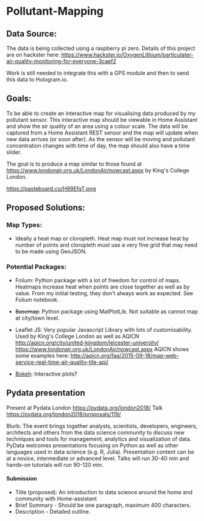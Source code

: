 # Pollutant-Mapping

## Data Source:

The data is being collected using a raspberry pi zero. Details of this project are on hackster here:
https://www.hackster.io/OxygenLithium/particulater-air-quality-monitoring-for-everyone-3caef2

Work is still needed to integrate this with a GPS module and then to send this data to Hologram.io.

## Goals:

To be able to create an interactive map for visualising data produced by my pollutant sensor.
This interactive map should be viewable in Home Assistant and show the air quality of an area using a colour scale.
The data will be captured from a Home Assistant REST sensor and the map will update when new data arrives (or soon after).
As the sensor will be moving and pollutant concentration changes with time of day, the map should also have a time slider.

The goal is to produce a map similar to those found at https://www.londonair.org.uk/LondonAir/nowcast.aspx by King's College London.

https://pasteboard.co/H99EfgT.png

## Proposed Solutions:

### Map Types:
  - Ideally a heat map or cloropleth. Heat map must not increase heat by number of points and cloropleth must use a very fine grid that may need to be made using GeoJSON.

### Potential Packages:

  - Folium: Python package with a lot of freedom for control of maps. Heatmaps increase heat when points are close together as well as by value. From my initial testing, they don't always work as expected. See Folium notebook.

  - ~~Basemap~~: Python package using MatPlotLib. Not suitable as cannot map at city/town level.

  - Leaflet JS: Very popular Javascript Library with lots of customisability. Used by King's College London as well as AQICN
               http://aqicn.org/city/united-kingdom/leicester-university/
               https://www.londonair.org.uk/LondonAir/nowcast.aspx
               AQICN shows some examples here: http://aqicn.org/faq/2015-09-18/map-web-service-real-time-air-quality-tile-api/

  - [Bokeh](https://bokeh.pydata.org/en/latest/): Interactive plots?

  ## Pydata presentation
  Present at Pydata London https://pydata.org/london2018/
  Talk https://pydata.org/london2018/proposals/119/

  Blurb: The event brings together analysts, scientists, developers, engineers, architects and others from the data science community to discuss new techniques and tools for management, analytics and visualization of data. PyData welcomes presentations focusing on Python as well as other languages used in data science (e.g. R, Julia). Presentation content can be at a novice, intermediate or advanced level. Talks will run 30-40 min and hands-on tutorials will run 90-120 min.

#### Submission
* Title (proposed): An introduction to data science around the home and community with Home-assistant
* Brief Summary - Should be one paragraph, maximum 400 characters.
* Description - Detailed outline.
